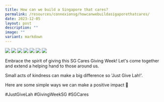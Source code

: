 ```yaml
---
title: How can we build a Singapore that cares?
permalink: /resources/connexionsg/howcanwebuildasigaporethatcares/
date: 2023-12-05
layout: post
description: ""
image: ""
variant: markdown
---
```

![](/images/connexionsg/2023/Giving_week_IG_1.png)
![](/images/connexionsg/2023/care2.jpg)
![](/images/connexionsg/2023/care3.jpg)
![](/images/connexionsg/2023/care4.jpg)
![](/images/connexionsg/2023/care5.jpg)
![](/images/connexionsg/2023/care6.jpg)
![](/images/connexionsg/2023/care7.jpg)


Embrace the spirit of giving this SG Cares Giving Week! Let's come together and extend a helping hand to those around us.

Small acts of kindness can make a big difference so 'Just Give Lah!'.

Here are some simple ways we can make a positive impact 💙

#JustGiveLah #GivingWeekSG #SGCares